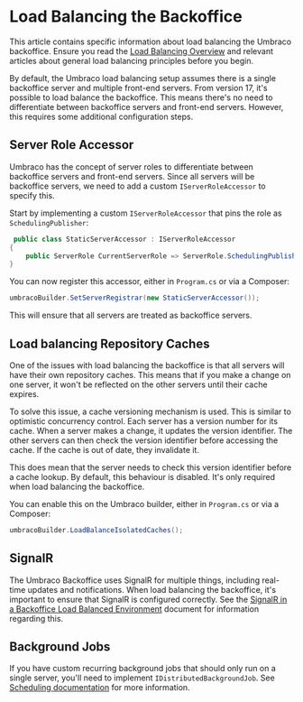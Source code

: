 # Load Balancing the Backoffice

This article contains specific information about load balancing the Umbraco backoffice. Ensure you read the [Load Balancing Overview](./) and relevant articles about general load balancing principles before you begin.

By default, the Umbraco load balancing setup assumes there is a single backoffice server and multiple front-end servers. From version 17, it's possible to load balance the backoffice. This means there's no need to differentiate between backoffice servers and front-end servers. However, this requires some additional configuration steps.

## Server Role Accessor

Umbraco has the concept of server roles to differentiate between backoffice servers and front-end servers. Since all servers will be backoffice servers, we need to add a custom `IServerRoleAccessor` to specify this.

Start by implementing a custom `IServerRoleAccessor` that pins the role as `SchedulingPublisher`:

```csharp
 public class StaticServerAccessor : IServerRoleAccessor
{
    public ServerRole CurrentServerRole => ServerRole.SchedulingPublisher;
}
```

You can now register this accessor, either in `Program.cs` or via a Composer:

```csharp
umbracoBuilder.SetServerRegistrar(new StaticServerAccessor());
```

This will ensure that all servers are treated as backoffice servers.

## Load balancing Repository Caches

One of the issues with load balancing the backoffice is that all servers will have their own repository caches. This means that if you make a change on one server, it won't be reflected on the other servers until their cache expires.

To solve this issue, a cache versioning mechanism is used. This is similar to optimistic concurrency control. Each server has a version number for its cache. When a server makes a change, it updates the version identifier. The other servers can then check the version identifier before accessing the cache. If the cache is out of date, they invalidate it.

This does mean that the server needs to check this version identifier before a cache lookup. By default, this behaviour is disabled. It's only required when load balancing the backoffice.

You can enable this on the Umbraco builder, either in `Program.cs` or via a Composer:

```csharp
umbracoBuilder.LoadBalanceIsolatedCaches();
```

## SignalR

The Umbraco Backoffice uses SignalR for multiple things, including real-time updates and notifications. When load balancing the backoffice, it's important to ensure that SignalR is configured correctly. See the [SignalR in a Backoffice Load Balanced Environment](./signalR-in-backoffice-load-balanced-environment.md) document for information regarding this.


## Background Jobs

If you have custom recurring background jobs that should only run on a single server, you'll need to implement `IDistributedBackgroundJob`. See [Scheduling documentation](../../../../reference/scheduling.md#background-jobs-when-load-balancing-the-backoffice) for more information.
